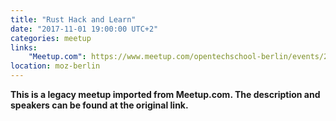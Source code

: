 ```yaml
---
title: "Rust Hack and Learn"
date: "2017-11-01 19:00:00 UTC+2"
categories: meetup 
links:
    "Meetup.com": https://www.meetup.com/opentechschool-berlin/events/244340757/
location: moz-berlin
---
```


<strong>This is a legacy meetup imported from Meetup.com. The description and speakers can be found at the original link.</strong>
